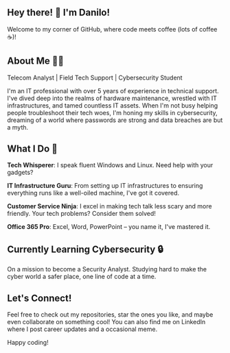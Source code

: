 ## Hey there! 👋 I'm Danilo!
Welcome to my corner of GitHub, where code meets coffee (lots of coffee ☕)!

## About Me 👨‍💻
Telecom Analyst | Field Tech Support | Cybersecurity Student

I'm an IT professional with over 5 years of experience in technical support. I've dived deep into the realms of hardware maintenance, wrestled with IT infrastructures, and tamed countless IT assets. When I'm not busy helping people troubleshoot their tech woes, I'm honing my skills in cybersecurity, dreaming of a world where passwords are strong and data breaches are but a myth.

## What I Do 🚀
**Tech Whisperer**: I speak fluent Windows and Linux. Need help with your gadgets?

**IT Infrastructure Guru**: From setting up IT infrastructures to ensuring everything runs like a well-oiled machine, I've got it covered.

**Customer Service Ninja**: I excel in making tech talk less scary and more friendly. Your tech problems? Consider them solved!

**Office 365 Pro**: Excel, Word, PowerPoint – you name it, I've mastered it.

## Currently Learning Cybersecurity 🔒
On a mission to become a Security Analyst. Studying hard to make the cyber world a safer place, one line of code at a time.

## Let's Connect!
Feel free to check out my repositories, star the ones you like, and maybe even collaborate on something cool! You can also find me on LinkedIn where I  post career updates and a occasional meme.

Happy coding! 
